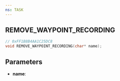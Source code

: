 ```yaml
---
ns: TASK
---
```

## REMOVE_WAYPOINT_RECORDING

```c
// 0xFF1B8B4AA1C25DC8
void REMOVE_WAYPOINT_RECORDING(char* name);
```

## Parameters
* **name**:
